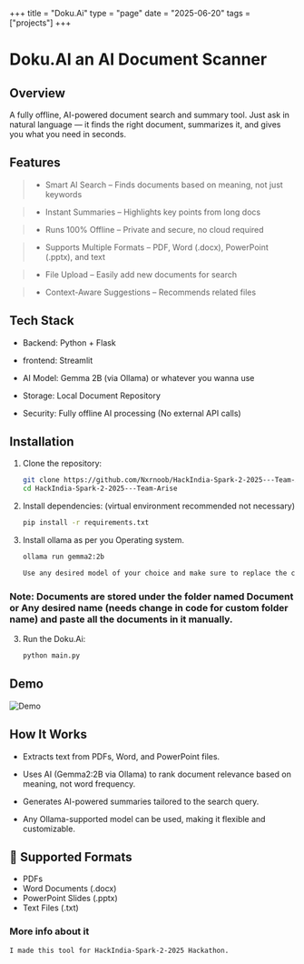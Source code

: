 +++
title = "Doku.Ai"
type = "page"
date = "2025-06-20"
tags = ["projects"]
+++

# Doku.AI an AI Document Scanner

## Overview

A fully offline, AI-powered document search and summary tool. Just ask in natural language — it finds the right document, summarizes it, and gives you what you need in seconds.

## Features
>
> - Smart AI Search – Finds documents based on meaning, not just keywords

> -  Instant Summaries – Highlights key points from long docs

> -  Runs 100% Offline – Private and secure, no cloud required

> - Supports Multiple Formats – PDF, Word (.docx), PowerPoint (.pptx), and text

> - File Upload – Easily add new documents for search

> - Context-Aware Suggestions – Recommends related files

## Tech Stack

- Backend: Python + Flask

- frontend: Streamlit

- AI Model: Gemma 2B (via Ollama) or whatever you wanna use

- Storage: Local Document Repository

- Security: Fully offline AI processing (No external API calls)

## Installation  

1. Clone the repository:  
   ```sh
   git clone https://github.com/Nxrnoob/HackIndia-Spark-2-2025---Team-Arise.git
   cd HackIndia-Spark-2-2025---Team-Arise

2. Install dependencies:
   (virtual environment recommended not necessary)     

    ```sh
   pip install -r requirements.txt

3. Install ollama as per you Operating system.
    ```sh
   ollama run gemma2:2b

   Use any desired model of your choice and make sure to replace the current one in the code.

### Note: Documents are stored under the folder named Document or Any desired name (needs change in code for custom folder name) and paste all the documents in it manually.

3. Run the Doku.Ai:

    ```sh
   python main.py

## Demo 
   
   ![Demo](/images/dokuai.gif)


## How It Works

- Extracts text from PDFs, Word, and PowerPoint files.

- Uses AI (Gemma2:2B via Ollama) to rank document relevance based on meaning, not word frequency.

- Generates AI-powered summaries tailored to the search query.

- Any Ollama-supported model can be used, making it flexible and customizable.

## 📂 Supported Formats

- PDFs
- Word Documents (.docx)
- PowerPoint Slides (.pptx)
- Text Files (.txt)

### More info about it 
  
    I made this tool for HackIndia-Spark-2-2025 Hackathon. 
